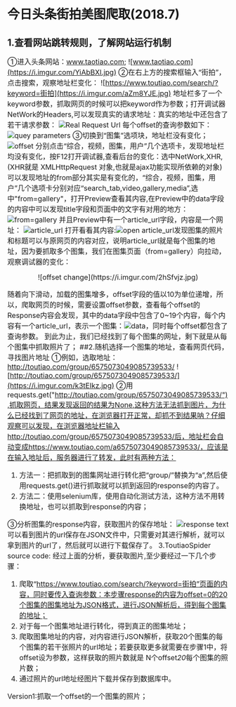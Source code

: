 
 今日头条街拍美图爬取(2018.7)
 ====
## 1.查看网站跳转规则，了解网站运行机制
<font size = 3>①进入头条网站：www.taotiao.com;
 ![www.taotiao.com](https://i.imgur.com/YiAbBXl.jpg)
②在右上方的搜索框输入“街拍”，点击搜索，观察地址栏变化：
![https://www.toutiao.com/search/?keyword=街拍](https://i.imgur.com/aZm8YJE.jpg)
地址栏多了一个keyword参数，抓取网页的时候可以把keyword作为参数；打开调试器NetWork的Headers,可以发现真实的请求地址：真实的地址中还包含了若干请求参数：
![Real Request Url](https://i.imgur.com/1WgrHjp.jpg)
每个offset的查询参数如下：
![quey parameters](https://i.imgur.com/bmC5wMN.jpg)
③切换到“图集”选项块，地址栏没有变化；
![offset](https://i.imgur.com/lgaEnEY.jpg)
分别点击“综合，视频，图集，用户”几个选项卡，发现地址栏均没有变化，按F12打开调试器,查看后台的变化：选中NetWork,XHR,(XHR就是 XMLHttpRequest 对象,也就是ajax功能实现所依赖的对象)可以发现地址的from部分其实是有变化的，“综合，视频，图集，用户”几个选项卡分别对应“search_tab,video,gallery,media”,选中"from=gallery"，打开Preview查看其内容,在Preview中的data字段的内容中可以发现title字段和页面中的文字有对用的地方：
![from=gallery](https://i.imgur.com/lJCrGMa.jpg)
并且Preview中有一个article\_url字段，内容是一个网址：
![article_url](https://i.imgur.com/NAFc1fO.jpg)
打开看看其内容:![open article_url](https://i.imgur.com/oBc54hq.jpg)发现图集的照片和标题可以与原网页的内容对应，说明article\_url就是每个图集的地址，因为要抓取多个图集，我们在图集页面（from=gallery）向拉动，观察调试器的变化：
<center>![offset change](https://i.imgur.com/2hSfvjz.jpg)</center>

随着向下滑动，加载的图集增多，offset字段的值以10为单位递增，所以，爬取网页的时候，需要设置offset参数，查看每个offset的Response内容会发现，其中的data字段中包含了0~19个内容，每个内容有一个article\_url，表示一个图集：![data](https://i.imgur.com/5JSNzkl.jpg)，同时每个offset都包含了查询参数。
到此为止，我们已经找到了每个图集的网址，剩下就是从每个图集中抓取照片了；
##2.随机选择一个图集的地址，查看网页代码，寻找图片地址
<font size = 3>①例如，选取地址：http://toutiao.com/group/6575073049085739533/
![http://toutiao.com/group/6575073049085739533/](https://i.imgur.com/k3tEIkz.jpg)
②用requests.get("http://toutiao.com/group/6575073049085739533/"),抓取网页，结果发现返回的结果为None,这种方法无法抓到图片，为什么已经找到了网页的地址，在浏览器打开正常，却抓不到结果呐？仔细观察可以发现，在浏览器地址栏输入http://toutiao.com/group/6575073049085739533/后，地址栏会自动变成https://www.toutiao.com/a6575073049085739533/，应该是在输入地址后，服务器进行了转发，此时有两种方法：

1. 方法一：把抓取到的图集网址进行转化把“group/”替换为“a”,然后使用requests.get()进行抓取就可以抓到返回的response的内容了。
2. 方法二：使用selenium库，使用自动化测试方法，这种方法不用转换地址，也可以抓取到response的内容；

③分析图集的response内容，获取图片的保存地址：
![response text](https://i.imgur.com/m52PMx5.jpg)
可以看到图片的url保存在JSON文件中，只需要对其进行解析，就可以拿到图片的url了，然后就可以进行下载保存了。
3.ToutiaoSpider source code:
经过上面的分析，要获取图片,至少要经过一下几个步骤：

1. 爬取“https://www.toutiao.com/search/?keyword=街拍”页面的内容，同时要传入查询参数：本步骤response的内容为offset=0的20个图集的图集地址为JSON格式，进行JSON解析后，得到每个图集的地址；
2. 对于每一个图集地址进行转化，得到真正的图集地址；
3. 爬取图集地址的内容，对内容进行JSON解析，获取20个图集的每个图集的若干张照片的url地址；若要获取更多就需要在步骤1中，将offset设为参数，这样获取的照片数就是 N个offset*20*每个图集的照片数；
4. 通过照片的url地址经图片下载并保存到数据库中。

Version1:抓取一个offset的一个图集的照片；





